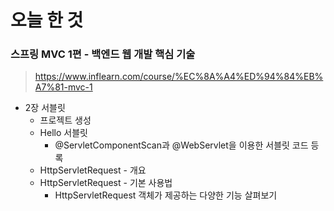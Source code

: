 # 오늘 한 것

### 스프링 MVC 1편 - 백엔드 웹 개발 핵심 기술 
> https://www.inflearn.com/course/%EC%8A%A4%ED%94%84%EB%A7%81-mvc-1

- 2장 서블릿
    - 프로젝트 생성
    - Hello 서블릿
        - @ServletComponentScan과 @WebServlet을 이용한 서블릿 코드 등록
    - HttpServletRequest - 개요
    - HttpServletRequest - 기본 사용법
        - HttpServletRequest 객체가 제공하는 다양한 기능 살펴보기